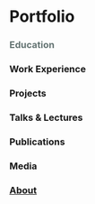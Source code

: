 # Portfolio

<!-- #### _a descendant of scholars unlearning the falsehoods of education_ -->
<!--  >  [draft] role | context (_era_)
>  
>     projects
>- generated value
>- milestones
>- catalysts
>talks and lectures

>influence
democracy
womens reproductive rights
-->

### <span style="color:#647473">Education

### Work Experience  

### Projects  

### Talks & Lectures  

### Publications  

### Media</span>

### [About](about)